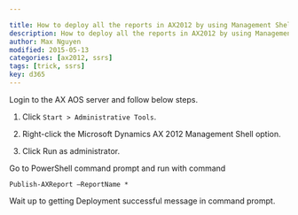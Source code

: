 ```yaml
---

title: How to deploy all the reports in AX2012 by using Management Shell
description: How to deploy all the reports in AX2012 by using Management Shell
author: Max Nguyen
modified: 2015-05-13
categories: [ax2012, ssrs]
tags: [trick, ssrs]
key: d365
---
```


Login to the AX AOS server and follow below steps.

1. Click `Start > Administrative Tools`.

2. Right-click the Microsoft Dynamics AX 2012 Management Shell option.

3. Click Run as administrator.

Go to PowerShell command prompt and run with command 

`Publish-AXReport –ReportName *`

Wait up to getting Deployment successful message in command prompt.